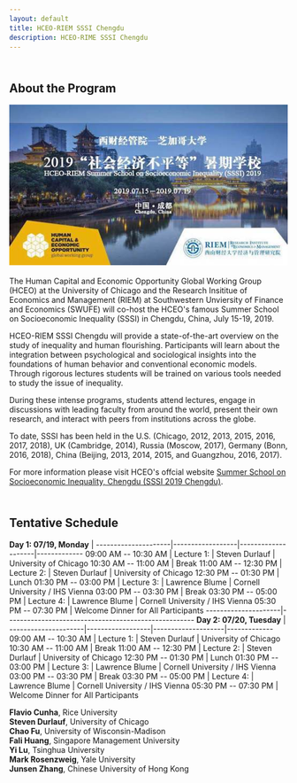 ```yaml
---
layout: default
title: HCEO-RIEM SSSI Chengdu
description: HCEO-RIME SSSI Chengdu
---
```


## <br/>About the Program

<img src="SSSI_2019_1.jpeg" align="left" style="max-width:100%; margin:0 50px 20px 0;">

The Human Capital and Economic Opportunity Global Working Group (HCEO) at the University of Chicago and the Research Insititue of Economics and Management (RIEM) at Southwestern Unviersity of Finance and Economics (SWUFE) will co-host the HCEO's famous Summer School on Socioeconomic Inequality (SSSI) in Chengdu, China, July 15-19, 2019.

HCEO-RIEM SSSI Chengdu will provide a state-of-the-art overview on the study of inequality and human flourishing. Participants will learn about the integration between psychological and sociological insights into the foundations of human behavior and conventional economic models. Through rigorous lectures students will be trained on various tools needed to study the issue of inequality.

During these intense programs, students attend lectures, engage in discussions with leading faculty from around the world, present their own research, and interact with peers from institutions across the globe. 

To date, SSSI has been held in the U.S. (Chicago, 2012, 2013, 2015, 2016, 2017, 2018), UK (Cambridge, 2014), Russia (Moscow, 2017), Germany (Bonn, 2016, 2018), China (Beijing, 2013, 2014, 2015, and Guangzhou, 2016, 2017). 

For more information please visit HCEO's offcial website <a href="https://hceconomics.uchicago.edu/events/summer-school-socioeconomic-inequality-chengdu-sssi-2019-chengdu" target="_blank"> Summer School on Socioeconomic Inequality, Chengdu (SSSI 2019 Chengdu)</a>.

## <br/>Tentative Schedule

**Day 1: 07/19, Monday** | 
---------------------|------------------|--------------------|-------------
09:00 AM -- 10:30 AM | Lecture 1:       | Steven Durlauf     | University of Chicago
10:30 AM -- 11:00 AM | Break 
11:00 AM -- 12:30 PM | Lecture 2:       | Steven Durlauf     | University of Chicago
12:30 PM -- 01:30 PM | Lunch
01:30 PM -- 03:00 PM | Lecture 3:       | Lawrence Blume     | Cornell University / IHS Vienna
03:00 PM -- 03:30 PM | Break
03:30 PM -- 05:00 PM | Lecture 4:       | Lawrence Blume     | Cornell University / IHS Vienna
05:30 PM -- 07:30 PM | Welcome Dinner for All Participants
---------------------|-----------------------------------------------------
**Day 2: 07/20, Tuesday** | 
---------------------|------------------|--------------------|-------------
09:00 AM -- 10:30 AM | Lecture 1:       | Steven Durlauf     | University of Chicago
10:30 AM -- 11:00 AM | Break 
11:00 AM -- 12:30 PM | Lecture 2:       | Steven Durlauf     | University of Chicago
12:30 PM -- 01:30 PM | Lunch
01:30 PM -- 03:00 PM | Lecture 3:       | Lawrence Blume     | Cornell University / IHS Vienna
03:00 PM -- 03:30 PM | Break
03:30 PM -- 05:00 PM | Lecture 4:       | Lawrence Blume     | Cornell University / IHS Vienna
05:30 PM -- 07:30 PM | Welcome Dinner for All Participants

**Flavio Cunha**, Rice University<br/>
**Steven Durlauf**, University of Chicago<br/>
**Chao Fu**, University of Wisconsin-Madison<br/>
**Fali Huang**, Singapore Management University<br/>
**Yi Lu**, Tsinghua University<br/>
**Mark Rosenzweig**, Yale University<br/>
**Junsen Zhang**, Chinese University of Hong Kong<br/><br/>
